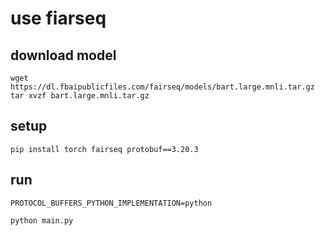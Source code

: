 # use fiarseq

## download model

```shell
wget https://dl.fbaipublicfiles.com/fairseq/models/bart.large.mnli.tar.gz
tar xvzf bart.large.mnli.tar.gz
```

## setup

```shell
pip install torch fairseq protobuf==3.20.3
```

## run

```shell
PROTOCOL_BUFFERS_PYTHON_IMPLEMENTATION=python
```

```shell
python main.py
```
